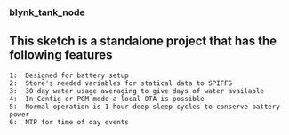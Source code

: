 ### blynk_tank_node
## This sketch is a standalone project that has the following features
    1:  Designed for battery setup
    2:  Store's needed variables for statical data to SPIFFS
    3:  30 day water usage averaging to give days of water available
    4:  In Config or PGM mode a local OTA is possible
    5:  Normal operation is 1 hour deep sleep cycles to conserve battery power
    6:  NTP for time of day events
